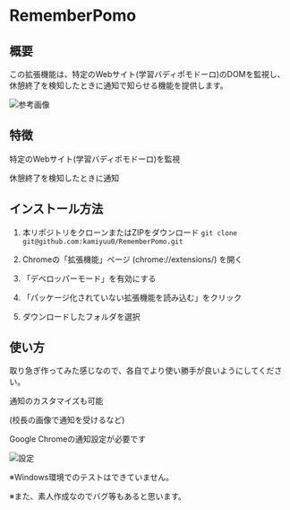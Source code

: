 # RememberPomo

## 概要
この拡張機能は、特定のWebサイト(学習バディポモドーロ)のDOMを監視し、
休憩終了を検知したときに通知で知らせる機能を提供します。

![参考画像](https://i.gyazo.com/thumb/972/81fab5d25ec3313c42b6dd8529af3923-png.jpg)

## 特徴
特定のWebサイト(学習バディポモドーロ)を監視

休憩終了を検知したときに通知

## インストール方法

1. 本リポジトリをクローンまたはZIPをダウンロード
`git clone git@github.com:kamiyuu0/RememberPomo.git`

2. Chromeの「拡張機能」ページ (chrome://extensions/) を開く
3. 「デベロッパーモード」を有効にする
4. 「パッケージ化されていない拡張機能を読み込む」をクリック
5. ダウンロードしたフォルダを選択

## 使い方
取り急ぎ作ってみた感じなので、各自でより使い勝手が良いようにしてください。

通知のカスタマイズも可能

(校長の画像で通知を受けるなど)

Google Chromeの通知設定が必要です

![設定](https://i.gyazo.com/3aed3c37882d1f614bf6f615a37b056a.png)

※Windows環境でのテストはできていません。

※また、素人作成なのでバグ等もあると思います。